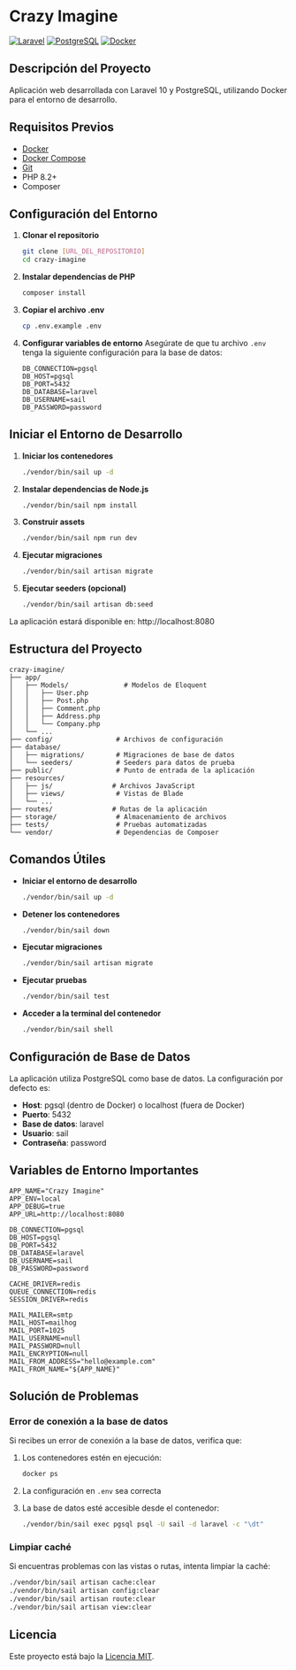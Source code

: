 # Crazy Imagine

[![Laravel](https://img.shields.io/badge/Laravel-FF2D20?style=for-the-badge&logo=laravel&logoColor=white)](https://laravel.com)
[![PostgreSQL](https://img.shields.io/badge/PostgreSQL-316192?style=for-the-badge&logo=postgresql&logoColor=white)](https://www.postgresql.org/)
[![Docker](https://img.shields.io/badge/Docker-2CA5E0?style=for-the-badge&logo=docker&logoColor=white)](https://www.docker.com/)

## Descripción del Proyecto

Aplicación web desarrollada con Laravel 10 y PostgreSQL, utilizando Docker para el entorno de desarrollo.

## Requisitos Previos

- [Docker](https://www.docker.com/products/docker-desktop/)
- [Docker Compose](https://docs.docker.com/compose/install/)
- [Git](https://git-scm.com/)
- PHP 8.2+
- Composer

## Configuración del Entorno

1. **Clonar el repositorio**
   ```bash
   git clone [URL_DEL_REPOSITORIO]
   cd crazy-imagine
   ```

2. **Instalar dependencias de PHP**
   ```bash
   composer install
   ```

3. **Copiar el archivo .env**
   ```bash
   cp .env.example .env
   ```

4. **Configurar variables de entorno**
   Asegúrate de que tu archivo `.env` tenga la siguiente configuración para la base de datos:
   ```env
   DB_CONNECTION=pgsql
   DB_HOST=pgsql
   DB_PORT=5432
   DB_DATABASE=laravel
   DB_USERNAME=sail
   DB_PASSWORD=password
   ```

## Iniciar el Entorno de Desarrollo

1. **Iniciar los contenedores**
   ```bash
   ./vendor/bin/sail up -d
   ```

2. **Instalar dependencias de Node.js**
   ```bash
   ./vendor/bin/sail npm install
   ```

3. **Construir assets**
   ```bash
   ./vendor/bin/sail npm run dev
   ```

4. **Ejecutar migraciones**
   ```bash
   ./vendor/bin/sail artisan migrate
   ```

5. **Ejecutar seeders (opcional)**
   ```bash
   ./vendor/bin/sail artisan db:seed
   ```

La aplicación estará disponible en: http://localhost:8080

## Estructura del Proyecto

```
crazy-imagine/
├── app/
│   ├── Models/              # Modelos de Eloquent
│   │   ├── User.php
│   │   ├── Post.php
│   │   ├── Comment.php
│   │   ├── Address.php
│   │   └── Company.php
│   └── ...
├── config/                # Archivos de configuración
├── database/
│   ├── migrations/        # Migraciones de base de datos
│   └── seeders/           # Seeders para datos de prueba
├── public/                # Punto de entrada de la aplicación
├── resources/
│   ├── js/               # Archivos JavaScript
│   ├── views/             # Vistas de Blade
│   └── ...
├── routes/               # Rutas de la aplicación
├── storage/               # Almacenamiento de archivos
├── tests/                 # Pruebas automatizadas
└── vendor/                # Dependencias de Composer
```

## Comandos Útiles

- **Iniciar el entorno de desarrollo**
  ```bash
  ./vendor/bin/sail up -d
  ```

- **Detener los contenedores**
  ```bash
  ./vendor/bin/sail down
  ```

- **Ejecutar migraciones**
  ```bash
  ./vendor/bin/sail artisan migrate
  ```

- **Ejecutar pruebas**
  ```bash
  ./vendor/bin/sail test
  ```

- **Acceder a la terminal del contenedor**
  ```bash
  ./vendor/bin/sail shell
  ```

## Configuración de Base de Datos

La aplicación utiliza PostgreSQL como base de datos. La configuración por defecto es:

- **Host**: pgsql (dentro de Docker) o localhost (fuera de Docker)
- **Puerto**: 5432
- **Base de datos**: laravel
- **Usuario**: sail
- **Contraseña**: password

## Variables de Entorno Importantes

```env
APP_NAME="Crazy Imagine"
APP_ENV=local
APP_DEBUG=true
APP_URL=http://localhost:8080

DB_CONNECTION=pgsql
DB_HOST=pgsql
DB_PORT=5432
DB_DATABASE=laravel
DB_USERNAME=sail
DB_PASSWORD=password

CACHE_DRIVER=redis
QUEUE_CONNECTION=redis
SESSION_DRIVER=redis

MAIL_MAILER=smtp
MAIL_HOST=mailhog
MAIL_PORT=1025
MAIL_USERNAME=null
MAIL_PASSWORD=null
MAIL_ENCRYPTION=null
MAIL_FROM_ADDRESS="hello@example.com"
MAIL_FROM_NAME="${APP_NAME}"
```

## Solución de Problemas

### Error de conexión a la base de datos

Si recibes un error de conexión a la base de datos, verifica que:

1. Los contenedores estén en ejecución:
   ```bash
   docker ps
   ```

2. La configuración en `.env` sea correcta

3. La base de datos esté accesible desde el contenedor:
   ```bash
   ./vendor/bin/sail exec pgsql psql -U sail -d laravel -c "\dt"
   ```

### Limpiar caché

Si encuentras problemas con las vistas o rutas, intenta limpiar la caché:

```bash
./vendor/bin/sail artisan cache:clear
./vendor/bin/sail artisan config:clear
./vendor/bin/sail artisan route:clear
./vendor/bin/sail artisan view:clear
```

## Licencia

Este proyecto está bajo la [Licencia MIT](LICENSE).
